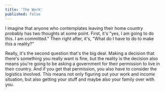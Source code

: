 ```yaml
---
title: 'The Work'
published: false
---
```


I imagine that anyone who contemplates leaving their home country probably has two thoughts at some point. First, it's "yes, I am going to do this. I am committed." Then right after, it's, "What do I have to do to make this a reality?"

Really, it's the second question that's the big deal. Making a decision that there's something you really want is fine, but the reality is the decision also means you're going to be asking a government for their permission to live in their country. And if you get that permission, you also have to consider the logistics involved. This means not only figuring out your work and income situation, but also getting your stuff and maybe also your family over with you.
